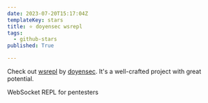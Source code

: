 ```yaml
---
date: 2023-07-20T15:17:04Z
templateKey: stars
title: ⭐ doyensec wsrepl
tags:
  - github-stars
published: True

---
```


Check out [wsrepl](https://github.com/doyensec/wsrepl) by [doyensec](https://github.com/doyensec). It's a well-crafted project with great potential.

WebSocket REPL for pentesters
